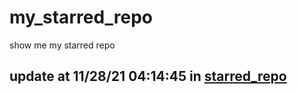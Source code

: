 # my_starred_repo
show me my starred repo

update at 11/28/21 04:14:45 in [starred_repo](./index.html)
---

